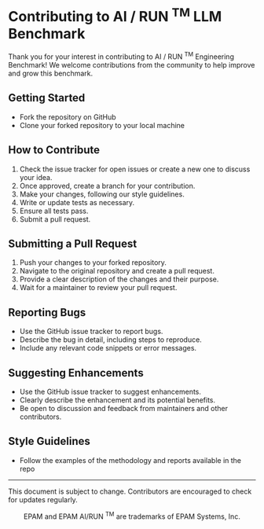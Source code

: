 # Contributing to AI / RUN <sup>TM</sup> LLM Benchmark

Thank you for your interest in contributing to AI / RUN <sup>TM</sup> Engineering Benchmark! We welcome
contributions from the community to help improve and grow this benchmark.

## Getting Started

- Fork the repository on GitHub
- Clone your forked repository to your local machine

## How to Contribute

1. Check the issue tracker for open issues or create a new one to discuss your idea.
2. Once approved, create a branch for your contribution.
3. Make your changes, following our style guidelines.
4. Write or update tests as necessary.
5. Ensure all tests pass.
6. Submit a pull request.

## Submitting a Pull Request

1. Push your changes to your forked repository.
2. Navigate to the original repository and create a pull request.
3. Provide a clear description of the changes and their purpose.
4. Wait for a maintainer to review your pull request.

## Reporting Bugs

- Use the GitHub issue tracker to report bugs.
- Describe the bug in detail, including steps to reproduce.
- Include any relevant code snippets or error messages.

## Suggesting Enhancements

- Use the GitHub issue tracker to suggest enhancements.
- Clearly describe the enhancement and its potential benefits.
- Be open to discussion and feedback from maintainers and other contributors.

## Style Guidelines

- Follow the examples of the methodology and reports available in the repo


---

This document is subject to change. Contributors are encouraged to check for
updates regularly.

<p align="center">
  EPAM and EPAM AI/RUN <sup>TM</sup> are trademarks of EPAM Systems, Inc. 
</p>
